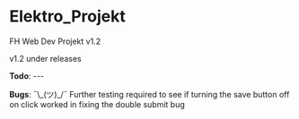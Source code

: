 # Elektro_Projekt
FH Web Dev Projekt v1.2

v1.2 under releases


<strong>Todo</strong>:  ---


<strong>Bugs</strong>:  ¯\\\_(ツ)\_/¯ Further testing required to see if turning the save button off on click worked in fixing the double submit bug
